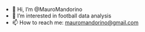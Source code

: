 - 👋 Hi, I’m @MauroMandorino
- 👀 I’m interested in football data analysis
- 📫 How to reach me: mauromandorino@gmail.com
